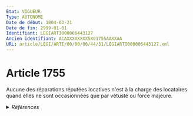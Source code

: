 ```yaml
---
État: VIGUEUR
Type: AUTONOME
Date de début: 1804-03-21
Date de fin: 2999-01-01
Identifiant: LEGIARTI000006443127
Ancien identifiant: ACAXXXXXXXX5X01755AAXXAA
URL: article/LEGI/ARTI/00/00/06/44/31/LEGIARTI000006443127.xml
---
```


<h1>Article 1755</h1>

Aucune des réparations réputées locatives n'est à la charge des locataires quand
elles ne sont occasionnées que par vétusté ou force majeure.


<details>
  <summary><em>Références</em></summary>

  <h2>Articles faisant référence à l'article</h2>
  
  <ul>
    <li>
      <a href="https://legal.tricoteuses.fr//redirection/LEGIARTI000047398323?vers=git&vers=legifrance">Décret n° 2023-248 du 3 avril 2023 relatif au conventionnement à l'aide personnalisée au logement des logements-foyers situés en Guadeloupe, Guyane, Martinique, à La Réunion et à Mayotte - article 11 ENTIEREMENT_MODIF</a> CITATION source
    </li>
    <li>
      <a href="https://legal.tricoteuses.fr//redirection/LEGIARTI000023800122?vers=git&vers=legifrance">Code de la construction et de l'habitation - article Annexe 1 au III art R353-159 AUTONOME MODIFIE, en vigueur du 2011-04-02 au 2016-07-01</a> CITATION source
    </li>
    <li>
      <a href="https://legal.tricoteuses.fr//redirection/LEGIARTI000034684718?vers=git&vers=legifrance">Code de la construction et de l'habitation - article Annexe 2 au III art R353-159 AUTONOME MODIFIE, en vigueur du 2017-05-11 au 2019-09-01</a> CITATION source
    </li>
    <li>
      <a href="https://legal.tricoteuses.fr//redirection/LEGIARTI000034684725?vers=git&vers=legifrance">Code de la construction et de l'habitation - article Annexe 1 au III art R353-159 AUTONOME MODIFIE, en vigueur du 2017-05-11 au 2019-09-01</a> CITATION source
    </li>
    <li>
      <a href="https://legal.tricoteuses.fr//redirection/LEGIARTI000006832823?vers=git&vers=legifrance">Code de la construction et de l'habitation - article Annexe 1 à l'article R353-161 AUTONOME MODIFIE, en vigueur du 1984-07-24 au 2011-04-02</a> CITATION source
    </li>
    <li>
      <a href="https://legal.tricoteuses.fr//redirection/LEGIARTI000006897854?vers=git&vers=legifrance">Code de la construction et de l'habitation - article R353-165-4 AUTONOME MODIFIE, en vigueur du 1994-12-27 au 2006-01-01</a> CITATION source
    </li>
    <li>
      <a href="https://legal.tricoteuses.fr//redirection/LEGIARTI000006897855?vers=git&vers=legifrance">Code de la construction et de l'habitation - article R353-165-4 AUTONOME ABROGE, en vigueur du 2006-01-01 au 2011-04-02</a> CITATION source
    </li>
    <li>
      <a href="https://legal.tricoteuses.fr//redirection/LEGIARTI000023816377?vers=git&vers=legifrance">Code de la construction et de l'habitation - article R353-158 AUTONOME VIGUEUR, en vigueur depuis le 2011-04-02</a> CITATION source
    </li>
    <li>
      <a href="https://legal.tricoteuses.fr//redirection/LEGIARTI000038928916?vers=git&vers=legifrance">Code de la construction et de l'habitation - article Annexe 2 au III art R353-159 AUTONOME MODIFIE, en vigueur du 2019-09-01 au 2019-09-01</a> CITATION source
    </li>
    <li>
      <a href="https://legal.tricoteuses.fr//redirection/LEGIARTI000038928963?vers=git&vers=legifrance">Code de la construction et de l'habitation - article Annexe 1 au III art R353-159 AUTONOME MODIFIE, en vigueur du 2019-09-01 au 2019-09-01</a> CITATION source
    </li>
    <li>
      <a href="https://legal.tricoteuses.fr//redirection/LEGIARTI000006897822?vers=git&vers=legifrance">Code de la construction et de l'habitation - article R353-158 AUTONOME MODIFIE, en vigueur du 2006-01-01 au 2011-04-02</a> CITATION source
    </li>
    <li>
      <a href="https://legal.tricoteuses.fr//redirection/LEGIARTI000033202500?vers=git&vers=legifrance">Code de la construction et de l'habitation - article Annexe 1 au III art R353-159 AUTONOME MODIFIE, en vigueur du 2016-10-01 au 2017-05-11</a> CITATION source
    </li>
    <li>
      <a href="https://legal.tricoteuses.fr//redirection/LEGIARTI000039049027?vers=git&vers=legifrance">Code de la construction et de l'habitation - article Annexe 1 au III art R353-159 AUTONOME MODIFIE, en vigueur du 2019-09-01 au 2022-01-01</a> CITATION source
    </li>
    <li>
      <a href="https://legal.tricoteuses.fr//redirection/LEGIARTI000006897820?vers=git&vers=legifrance">Code de la construction et de l'habitation - article R353-158 AUTONOME MODIFIE, en vigueur du 1979-04-13 au 1994-12-27</a> CITATION source
    </li>
    <li>
      <a href="https://legal.tricoteuses.fr//redirection/LEGIARTI000006897821?vers=git&vers=legifrance">Code de la construction et de l'habitation - article R353-158 AUTONOME MODIFIE, en vigueur du 1994-12-27 au 2006-01-01</a> CITATION source
    </li>
    <li>
      <a href="https://legal.tricoteuses.fr//redirection/LEGIARTI000039048983?vers=git&vers=legifrance">Code de la construction et de l'habitation - article Annexe 2 au III art R353-159 AUTONOME VIGUEUR, en vigueur depuis le 2019-09-01</a> CITATION source
    </li>
    <li>
      <a href="https://legal.tricoteuses.fr//redirection/LEGIARTI000047398367?vers=git&vers=legifrance">Décret n° 2023-248 du 3 avril 2023 relatif au conventionnement à l'aide personnalisée au logement des logements-foyers situés en Guadeloupe, Guyane, Martinique, à La Réunion et à Mayotte - article 11 ENTIEREMENT_MODIF</a> CITATION source
    </li>
  </ul>
  
  <h2>Références faites par l'article</h2>
  
  <ul>
    <li>
      2023-04-03 CITATION cible <a href="https://legal.tricoteuses.fr//redirection/LEGIARTI000047398367?vers=git&vers=legifrance">Décret n° 2023-248 du 3 avril 2023 relatif au conventionnement à l'aide personnalisée au logement des logements-foyers situés en Guadeloupe, Guyane, Martinique, à La Réunion et à Mayotte - article 11 ENTIEREMENT_MODIF</a>
    </li>
    <li>
      2023-04-03 CITATION cible <a href="https://legal.tricoteuses.fr//redirection/LEGIARTI000047398323?vers=git&vers=legifrance">Décret n° 2023-248 du 3 avril 2023 relatif au conventionnement à l'aide personnalisée au logement des logements-foyers situés en Guadeloupe, Guyane, Martinique, à La Réunion et à Mayotte - article 11 ENTIEREMENT_MODIF</a>
    </li>
    <li>
      2999-01-01 CITATION cible <a href="https://legal.tricoteuses.fr//redirection/LEGIARTI000039049027?vers=git&vers=legifrance">Code de la construction et de l'habitation - article Annexe 1 au III art R353-159 AUTONOME MODIFIE, en vigueur du 2019-09-01 au 2022-01-01</a>
    </li>
    <li>
      2999-01-01 CITATION cible <a href="https://legal.tricoteuses.fr//redirection/LEGIARTI000039048983?vers=git&vers=legifrance">Code de la construction et de l'habitation - article Annexe 2 au III art R353-159 AUTONOME VIGUEUR, en vigueur depuis le 2019-09-01</a>
    </li>
    <li>
      2999-01-01 CITATION cible <a href="https://legal.tricoteuses.fr//redirection/LEGIARTI000023816377?vers=git&vers=legifrance">Code de la construction et de l'habitation - article R353-158 AUTONOME VIGUEUR, en vigueur depuis le 2011-04-02</a>
    </li>
    <li>
      2999-01-01 CITATION cible <a href="https://legal.tricoteuses.fr//redirection/LEGIARTI000006897855?vers=git&vers=legifrance">Code de la construction et de l'habitation - article R353-165-4 AUTONOME ABROGE, en vigueur du 2006-01-01 au 2011-04-02</a>
    </li>
    <li>
      CODIFICATION source Loi 1804-03-07
    </li>
    <li>
      CREATION source Loi 1804-03-07 promulguée le 17 mars 1804
    </li>
  </ul>
</details>
